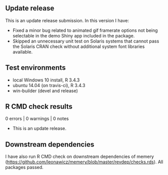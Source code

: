 ## Update release
This is an update release submission. In this version I have:

* Fixed a minor bug related to animated gif framerate options not being selectable in the demo Shiny app included in the package.
* Skipped an unnecessary unit test on Solaris systems that cannot pass the Solaris CRAN check without additional system font libraries available.

## Test environments
* local Windows 10 install, R 3.4.3
* ubuntu 14.04 (on travis-ci), R 3.4.3
* win-builder (devel and release)

## R CMD check results

0 errors | 0 warnings | 0 notes

* This is an update release.

## Downstream dependencies
I have also run R CMD check on downstream dependencies of memery 
(https://github.com/leonawicz/memery/blob/master/revdep/checks.rds). 
All packages passed.
